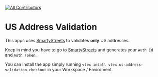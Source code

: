 
<!-- ALL-CONTRIBUTORS-BADGE:START - Do not remove or modify this section -->
[![All Contributors](https://img.shields.io/badge/all_contributors-7-orange.svg?style=flat-square)](#contributors-)
<!-- ALL-CONTRIBUTORS-BADGE:END -->

# US Address Validation

This apps uses [SmartyStreets](https://www.smartystreets.com/) to validates **only** US addresses. 

Keep in mind you have to go to [SmartyStreets](https://www.smartystreets.com/) and generates your `Auth Id` and `Auth Token`.

You can install the app simply running `vtex intall vtex.us-address-validation-checkout` in your Workspace / Enviroment.